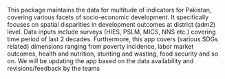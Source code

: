 
  This package maintains the data for multitude of indicators for Pakistan,
  covering various facets of socio-economic development.
  It specifically focuses on spatial disparities in development outcomes
  at district (adm2) level. Data inputs include surveys (HIES, PSLM, MICS, NNS etc.)
  covering time period of last 2 decades. Furthermore, this app covers (various SDGs related) dimensions ranging
  from poverty incidence, labor market outcomes, health and nutrition,
  stunting and wasting, food security and so on.
  We will be updating the app based on the data
  availability and revisions/feedback by the teams
